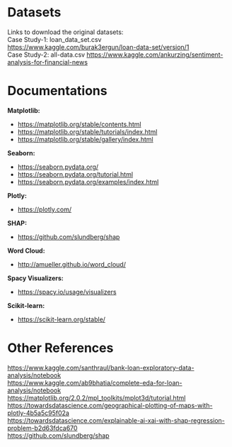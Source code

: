 # Datasets
Links to download the original datasets: <br>
Case Study-1: loan_data_set.csv https://www.kaggle.com/burak3ergun/loan-data-set/version/1 <br>
Case Study-2: all-data.csv https://www.kaggle.com/ankurzing/sentiment-analysis-for-financial-news

# Documentations

**Matplotlib:**

*   https://matplotlib.org/stable/contents.html
*   https://matplotlib.org/stable/tutorials/index.html
*   https://matplotlib.org/stable/gallery/index.html

**Seaborn:**

*   https://seaborn.pydata.org/
*   https://seaborn.pydata.org/tutorial.html
*   https://seaborn.pydata.org/examples/index.html

**Plotly:**
*   https://plotly.com/

**SHAP:**
*   https://github.com/slundberg/shap

**Word Cloud:**
*   http://amueller.github.io/word_cloud/

**Spacy Visualizers:**
*   https://spacy.io/usage/visualizers

**Scikit-learn:**
*   https://scikit-learn.org/stable/

# Other References
https://www.kaggle.com/santhraul/bank-loan-exploratory-data-analysis/notebook <br>
https://www.kaggle.com/ab9bhatia/complete-eda-for-loan-analysis/notebook <br>
https://matplotlib.org/2.0.2/mpl_toolkits/mplot3d/tutorial.html <br>
https://towardsdatascience.com/geographical-plotting-of-maps-with-plotly-4b5a5c95f02a <br>
https://towardsdatascience.com/explainable-ai-xai-with-shap-regression-problem-b2d63fdca670 <br>
https://github.com/slundberg/shap
